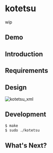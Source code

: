 # kotetsu

wip

## Demo

## Introduction

## Requirements

## Design
![kotetsu_xml](https://user-images.githubusercontent.com/46537987/151235465-79709578-8311-4fe6-a960-31c8aee52772.png)

## Development

```bash
$ make
$ sudo ./kotetsu
```

## What's Next?
